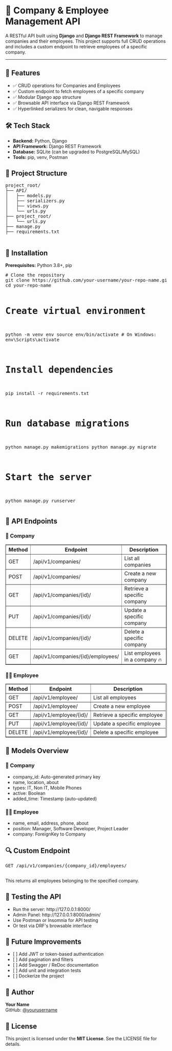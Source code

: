 <!-- <!DOCTYPE html>
<html lang="en">
<head>
  <meta charset="UTF-8">
  <meta name="viewport" content="width=device-width, initial-scale=1">
  <title>Company & Employee Management API</title>
  <style>
    body {
      font-family: Arial, sans-serif;
      margin: 40px;
      background-color: #f8f9fa;
      color: #212529;
      line-height: 1.6;
    }
    code, pre {
      background: #e9ecef;
      padding: 8px;
      border-radius: 6px;
      display: block;
      overflow-x: auto;
    }
    table {
      border-collapse: collapse;
      width: 100%;
      margin: 20px 0;
    }
    table, th, td {
      border: 1px solid #dee2e6;
      padding: 10px;
      text-align: left;
    }
    th {
      background-color: #f1f3f5;
    }
    h1, h2, h3 {
      color: #343a40;
    }
    a {
      color: #007bff;
      text-decoration: none;
    }
    hr {
      margin: 40px 0;
      border: none;
      height: 1px;
      background: #dee2e6;
    }
  </style>
</head>
<body>

  <h1>🏢 Company & Employee Management API</h1>
  <p>A RESTful API built using <strong>Django</strong> and <strong>Django REST Framework</strong> to manage companies and their employees.</p>

  <hr>

  <h2>📌 Features</h2>
  <ul>
    <li>CRUD operations for Companies and Employees</li>
    <li>Custom endpoint to fetch all employees of a specific company</li>
    <li>Clean and modular Django app structure</li>
    <li>Browsable API interface via Django REST Framework</li>
    <li>Hyperlinked serializers for relationship navigation</li>
  </ul>

  <h2>🛠 Tech Stack</h2>
  <ul>
    <li><strong>Backend</strong>: Python, Django</li>
    <li><strong>API Framework</strong>: Django REST Framework</li>
    <li><strong>Database</strong>: SQLite</li>
    <li><strong>Tools</strong>: pip, venv, Postman</li>
  </ul>

  <h2>📁 Project Structure</h2>
  <pre><code>project_root/
├── API/
│   ├── models.py
│   ├── serializers.py
│   ├── views.py
│   ├── urls.py
├── project_root/
│   ├── settings.py
│   ├── urls.py
├── manage.py
</code></pre>

  <h2>🚀 Installation</h2>
  <p><strong>Prerequisites:</strong> Python 3.8+, pip</p>
  <pre><code># Clone the project
git clone https://github.com/your-username/your-repo-name.git
cd your-repo-name

# Create and activate virtual environment
python -m venv env
source env/bin/activate  # On Windows: env\Scripts\activate

# Install dependencies
pip install -r requirements.txt

# Run migrations
python manage.py makemigrations
python manage.py migrate

# Start the server
python manage.py runserver
</code></pre>

  <h2>🔗 API Endpoints</h2>

  <h3>📁 Company</h3>
  <table>
    <tr><th>Method</th><th>Endpoint</th><th>Description</th></tr>
    <tr><td>GET</td><td>/api/v1/companies/</td><td>List all companies</td></tr>
    <tr><td>POST</td><td>/api/v1/companies/</td><td>Create a new company</td></tr>
    <tr><td>GET</td><td>/api/v1/companies/{id}/</td><td>Retrieve a specific company</td></tr>
    <tr><td>PUT</td><td>/api/v1/companies/{id}/</td><td>Update a specific company</td></tr>
    <tr><td>DELETE</td><td>/api/v1/companies/{id}/</td><td>Delete a specific company</td></tr>
    <tr><td>GET</td><td>/api/v1/companies/{id}/employees/</td><td>List employees in a company 🔥</td></tr>
  </table>

  <h3>👨‍💼 Employee</h3>
  <table>
    <tr><th>Method</th><th>Endpoint</th><th>Description</th></tr>
    <tr><td>GET</td><td>/api/v1/employee/</td><td>List all employees</td></tr>
    <tr><td>POST</td><td>/api/v1/employee/</td><td>Create a new employee</td></tr>
    <tr><td>GET</td><td>/api/v1/employee/{id}/</td><td>Retrieve a specific employee</td></tr>
    <tr><td>PUT</td><td>/api/v1/employee/{id}/</td><td>Update a specific employee</td></tr>
    <tr><td>DELETE</td><td>/api/v1/employee/{id}/</td><td>Delete a specific employee</td></tr>
  </table>

  <h2>🧬 Models Overview</h2>

  <h3>🏢 Company</h3>
  <ul>
    <li>company_id: AutoField (Primary Key)</li>
    <li>name, location, about</li>
    <li>types: ChoiceField (IT, Non-IT, Mobile Phones)</li>
    <li>active: BooleanField</li>
    <li>added_time: DateTime (auto-updated)</li>
  </ul>

  <h3>👨‍💼 Employee</h3>
  <ul>
    <li>name, email, address, phone, about</li>
    <li>position: Manager, SD, PL</li>
    <li>company: ForeignKey to Company</li>
  </ul>

  <h2>🔍 Custom Endpoint</h2>
  <pre><code>GET /api/v1/companies/{company_id}/employees/</code></pre>
  <p>Returns all employees associated with a given company.</p>

  <h2>🧪 Testing the API</h2>
  <ul>
    <li>Browsable API: <code>/api/v1/</code></li>
    <li>Django Admin Panel: <code>/admin/</code></li>
    <li>Tools: Postman, Insomnia, curl</li>
  </ul>

  <h2>📌 Future Improvements</h2>
  <ul>
    <li>[ ] Add JWT or Token Authentication</li>
    <li>[ ] Add pagination and filtering</li>
    <li>[ ] Swagger/OpenAPI documentation</li>
    <li>[ ] Unit and integration tests</li>
    <li>[ ] Docker support</li>
  </ul>

  <h2>🧑‍💻 Author</h2>
  <p>Developed by <strong>Your Name</strong> (<a href="https://github.com/yourusername">@yourusername</a>)</p>

  <h2>📄 License</h2>
  <p>This project is licensed under the <a href="#">MIT License</a>.</p>

</body>
</html> -->











  <h1>🏢 Company & Employee Management API</h1>
  <p>A RESTful API built using <strong>Django</strong> and <strong>Django REST Framework</strong> to manage companies and their employees. This project supports full CRUD operations and includes a custom endpoint to retrieve employees of a specific company.</p>

  <hr>

  <h2>📌 Features</h2>
  <ul>
    <li>✅ CRUD operations for Companies and Employees</li>
    <li>✅ Custom endpoint to fetch employees of a specific company</li>
    <li>✅ Modular Django app structure</li>
    <li>✅ Browsable API interface via Django REST Framework</li>
    <li>✅ Hyperlinked serializers for clean, navigable responses</li>
  </ul>

  <h2>🛠 Tech Stack</h2>
  <ul>
    <li><strong>Backend:</strong> Python, Django</li>
    <li><strong>API Framework:</strong> Django REST Framework</li>
    <li><strong>Database:</strong> SQLite (can be upgraded to PostgreSQL/MySQL)</li>
    <li><strong>Tools:</strong> pip, venv, Postman</li>
  </ul>

  <h2>📁 Project Structure</h2>
  <pre>
project_root/
├── API/
│   ├── models.py
│   ├── serializers.py
│   ├── views.py
│   └── urls.py
├── project_root/
│   └── urls.py
├── manage.py
├── requirements.txt
  </pre>

  <h2>🚀 Installation</h2>
  <p><strong>Prerequisites:</strong> Python 3.8+, pip</p>
  <pre>
# Clone the repository
git clone https://github.com/your-username/your-repo-name.git
cd your-repo-name

# Create virtual environment
python -m venv env
source env/bin/activate  # On Windows: env\Scripts\activate

# Install dependencies
pip install -r requirements.txt

# Run database migrations
python manage.py makemigrations
python manage.py migrate

# Start the server
python manage.py runserver
  </pre>

  <h2>🔗 API Endpoints</h2>

  <h3>📁 Company</h3>
  <table border="1" cellpadding="8" cellspacing="0">
    <tr><th>Method</th><th>Endpoint</th><th>Description</th></tr>
    <tr><td>GET</td><td>/api/v1/companies/</td><td>List all companies</td></tr>
    <tr><td>POST</td><td>/api/v1/companies/</td><td>Create a new company</td></tr>
    <tr><td>GET</td><td>/api/v1/companies/{id}/</td><td>Retrieve a specific company</td></tr>
    <tr><td>PUT</td><td>/api/v1/companies/{id}/</td><td>Update a specific company</td></tr>
    <tr><td>DELETE</td><td>/api/v1/companies/{id}/</td><td>Delete a specific company</td></tr>
    <tr><td>GET</td><td>/api/v1/companies/{id}/employees/</td><td>List employees in a company 🔥</td></tr>
  </table>

  <h3>👨‍💼 Employee</h3>
  <table border="1" cellpadding="8" cellspacing="0">
    <tr><th>Method</th><th>Endpoint</th><th>Description</th></tr>
    <tr><td>GET</td><td>/api/v1/employee/</td><td>List all employees</td></tr>
    <tr><td>POST</td><td>/api/v1/employee/</td><td>Create a new employee</td></tr>
    <tr><td>GET</td><td>/api/v1/employee/{id}/</td><td>Retrieve a specific employee</td></tr>
    <tr><td>PUT</td><td>/api/v1/employee/{id}/</td><td>Update a specific employee</td></tr>
    <tr><td>DELETE</td><td>/api/v1/employee/{id}/</td><td>Delete a specific employee</td></tr>
  </table>

  <h2>🧬 Models Overview</h2>

  <h3>🏢 Company</h3>
  <ul>
    <li>company_id: Auto-generated primary key</li>
    <li>name, location, about</li>
    <li>types: IT, Non IT, Mobile Phones</li>
    <li>active: Boolean</li>
    <li>added_time: Timestamp (auto-updated)</li>
  </ul>

  <h3>👨‍💼 Employee</h3>
  <ul>
    <li>name, email, address, phone, about</li>
    <li>position: Manager, Software Developer, Project Leader</li>
    <li>company: ForeignKey to Company</li>
  </ul>

  <h2>🔍 Custom Endpoint</h2>
  <pre>
GET /api/v1/companies/{company_id}/employees/
  </pre>
  <p>This returns all employees belonging to the specified company.</p>

  <h2>🧪 Testing the API</h2>
  <ul>
    <li>Run the server: http://127.0.0.1:8000/</li>
    <li>Admin Panel: http://127.0.0.1:8000/admin/</li>
    <li>Use Postman or Insomnia for API testing</li>
    <li>Or test via DRF's browsable interface</li>
  </ul>

  <h2>🚧 Future Improvements</h2>
  <ul>
    <li>[ ] Add JWT or token-based authentication</li>
    <li>[ ] Add pagination and filters</li>
    <li>[ ] Add Swagger / ReDoc documentation</li>
    <li>[ ] Add unit and integration tests</li>
    <li>[ ] Dockerize the project</li>
  </ul>

  <h2>👤 Author</h2>
  <p><strong>Your Name</strong><br>
  GitHub: <a href="https://github.com/yourusername">@yourusername</a></p>

  <h2>📄 License</h2>
  <p>This project is licensed under the <strong>MIT License</strong>. See the LICENSE file for details.</p>

